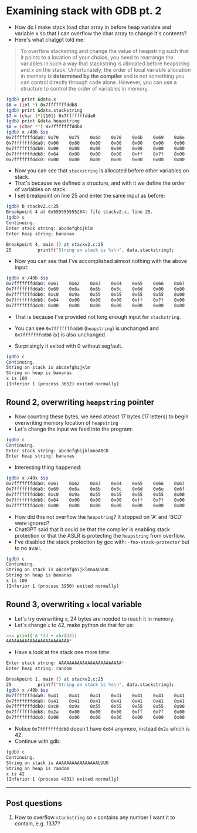 # Examining stack with GDB pt. 2

- How do I make stack load char array in before heap variable and variable x so that I can overflow the char array to change it's contents?
- Here's what chatgpt told me:
> To overflow stackstring and change the value of heapstring such that it points to a location of your choice, you need to rearrange the variables in such a way that stackstring is allocated before heapstring and x on the stack. Unfortunately, the order of local variable allocation in memory is __determined by the compiler__ and is not something you can control directly through code alone. However, you can use a structure to control the order of variables in memory. 

```sh
(gdb) print &data.x
$6 = (int *) 0x7fffffffddb8
(gdb) print &data.stackstring
$7 = (char (*)[10]) 0x7fffffffdda0
(gdb) print &data.heapstring
$8 = (char **) 0x7fffffffddb0
(gdb) x /40b $sp
0x7fffffffdda0: 0x70    0x75    0x6d    0x70    0x6b    0x69    0x6e    0x00
0x7fffffffdda8: 0x00    0x00    0x00    0x00    0x00    0x00    0x00    0x00
0x7fffffffddb0: 0x00    0x00    0x00    0x00    0x00    0x00    0x00    0x00
0x7fffffffddb8: 0x64    0x00    0x00    0x00    0xff    0x7f    0x00    0x00
0x7fffffffddc0: 0x00    0x00    0x00    0x00    0x00    0x00    0x00    0x00
```

- Now you can see that `stackstring` is allocated before other variables on stack.
- That's because we defined a structure, and with it we define the order of variables on stack.
- I set breakpoint on line 25 and enter the same input as before:

```sh
(gdb) b stackv2.c:25
Breakpoint 4 at 0x555555555204: file stackv2.c, line 25.
(gdb) c
Continuing.
Enter stack string: abcdefghijklm
Enter heap string: bananas

Breakpoint 4, main () at stackv2.c:25
25          printf("String on stack is %s\n", data.stackstring);
```

- Now you can see that I've accomplished almost nothing with the above input:

```sh
(gdb) x /40b $sp
0x7fffffffdda0: 0x61    0x62    0x63    0x64    0x65    0x66    0x67    0x68
0x7fffffffdda8: 0x69    0x6a    0x6b    0x6c    0x6d    0x00    0x00    0x00
0x7fffffffddb0: 0xc0    0x9a    0x55    0x55    0x55    0x55    0x00    0x00
0x7fffffffddb8: 0x64    0x00    0x00    0x00    0xff    0x7f    0x00    0x00
0x7fffffffddc0: 0x00    0x00    0x00    0x00    0x00    0x00    0x00    0x00
```

- That is because I've provided not long enough input for `stackstring`.
- You can see `0x7fffffffddb0` (`heapstring`) is unchanged and `0x7fffffffddb8` (`x`) is also unchanged.

- Surprisingly it exited with 0 without segfault.
```sh
(gdb) c
Continuing.
String on stack is abcdefghijklm
String on heap is bananas
x is 100
[Inferior 1 (process 3652) exited normally]
```

## Round 2, overwriting `heapstring` pointer

- Now counting these bytes, we need atleast 17 bytes (17 letters) to begin overwriting memory location of `heapstring`
- Let's change the input we feed into the program:

```sh
(gdb) c
Continuing.
Enter stack string: abcdefghijklmnoABCD
Enter heap string: bananas
```

- Interesting thing happened:

```sh
(gdb) x /40x $sp
0x7fffffffdda0: 0x61    0x62    0x63    0x64    0x65    0x66    0x67    0x68
0x7fffffffdda8: 0x69    0x6a    0x6b    0x6c    0x6d    0x6e    0x6f    0x41
0x7fffffffddb0: 0xc0    0x9a    0x55    0x55    0x55    0x55    0x00    0x00
0x7fffffffddb8: 0x64    0x00    0x00    0x00    0xff    0x7f    0x00    0x00
0x7fffffffddc0: 0x00    0x00    0x00    0x00    0x00    0x00    0x00    0x00
```

- How did this not overflow the `heapstring`? It stopped on 'A' and 'BCD' were ignored?
- ChatGPT said that it could be that the compiler is enabling stack protection or that the ASLR is protecting the `heapstring` from overflow.
- I've disabled the stack protection by gcc with: `-fno-stack-protector` but to no avail.

```sh
(gdb) c
Continuing.
String on stack is abcdefghijklmnoAUUUU
String on heap is bananas
x is 100
[Inferior 1 (process 3950) exited normally]
```

## Round 3, overwriting `x` local variable

- Let's try overwriting `x`, 24 bytes are needed to reach it in memory.
- Let's change `x` to 42, make python do that for us:

```python
>>> print('A'*24 + chr(42))
AAAAAAAAAAAAAAAAAAAAAAAA*
```

- Have a look at the stack one more time:

```sh
Enter stack string: AAAAAAAAAAAAAAAAAAAAAAAA*
Enter heap string: random

Breakpoint 1, main () at stackv2.c:25
25          printf("String on stack is %s\n", data.stackstring);
(gdb) x /40b $sp
0x7fffffffdda0: 0x41    0x41    0x41    0x41    0x41    0x41    0x41    0x41
0x7fffffffdda8: 0x41    0x41    0x41    0x41    0x41    0x41    0x41    0x41
0x7fffffffddb0: 0xc0    0x9a    0x55    0x55    0x55    0x55    0x00    0x00
0x7fffffffddb8: 0x2a    0x00    0x00    0x00    0xff    0x7f    0x00    0x00
0x7fffffffddc0: 0x00    0x00    0x00    0x00    0x00    0x00    0x00    0x00
```

- Notice `0x7fffffffddb8` doesn't have `0x64` anymore, instead `0x2a` which is 42.
- Continue with gdb:

```sh
(gdb) c
Continuing.
String on stack is AAAAAAAAAAAAAAAAUUUU
String on heap is random
x is 42
[Inferior 1 (process 4931) exited normally]
```

--- 

## Post questions

1. How to overflow `stackstring` so `x` contains any number I want it to contain, e.g. 1337?
